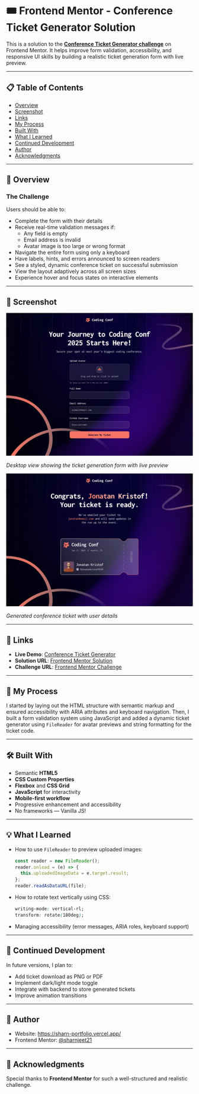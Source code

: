 # 🎟️ Frontend Mentor - Conference Ticket Generator Solution

This is a solution to the **[Conference Ticket Generator challenge](https://www.frontendmentor.io/challenges/conference-ticket-generator-oq5gFIU12w)** on Frontend Mentor. It helps improve form validation, accessibility, and responsive UI skills by building a realistic ticket generation form with live preview.

---

## 📋 Table of Contents
- [Overview](#overview)
- [Screenshot](#screenshot)
- [Links](#links)
- [My Process](#my-process)
- [Built With](#built-with)
- [What I Learned](#what-i-learned)
- [Continued Development](#continued-development)
- [Author](#author)
- [Acknowledgments](#acknowledgments)

---

## 🧐 Overview

### The Challenge

Users should be able to:

- Complete the form with their details
- Receive real-time validation messages if:
  - Any field is empty
  - Email address is invalid
  - Avatar image is too large or wrong format
- Navigate the entire form using only a keyboard
- Have labels, hints, and errors announced to screen readers
- See a styled, dynamic conference ticket on successful submission
- View the layout adaptively across all screen sizes
- Experience hover and focus states on interactive elements

---

## 📸 Screenshot

![Conference Ticket Generator - Desktop Form](./design/desktop-design-form.jpg)

*Desktop view showing the ticket generation form with live preview*

![Conference Ticket Generator - Completed Ticket](./design/desktop-design-ticket.jpg)

*Generated conference ticket with user details*

---

## 🔗 Links

- **Live Demo**: [Conference Ticket Generator](https://conference-ticket-generator-initial.vercel.app/)
- **Solution URL**: [Frontend Mentor Solution](https://www.frontendmentor.io/solutions/conference-ticket-generator-lm9QCl8Ry0)
- **Challenge URL**: [Frontend Mentor Challenge](https://www.frontendmentor.io/challenges/conference-ticket-generator-oq5gFIU12w)

---

## 🔨 My Process

I started by laying out the HTML structure with semantic markup and ensured accessibility with ARIA attributes and keyboard navigation. Then, I built a form validation system using JavaScript and added a dynamic ticket generator using `FileReader` for avatar previews and string formatting for the ticket code.

---

## 🛠️ Built With

- Semantic **HTML5**
- **CSS Custom Properties**
- **Flexbox** and **CSS Grid**
- **JavaScript** for interactivity
- **Mobile-first workflow**
- Progressive enhancement and accessibility
- No frameworks — Vanilla JS!

---

## 💡 What I Learned

- How to use `FileReader` to preview uploaded images:
  ```js
  const reader = new FileReader();
  reader.onload = (e) => {
    this.uploadedImageData = e.target.result;
  };
  reader.readAsDataURL(file);
  ```

- How to rotate text vertically using CSS:
  ```css
  writing-mode: vertical-rl;
  transform: rotate(180deg);
  ```

- Managing accessibility (error messages, ARIA roles, keyboard support)

---

## 🔁 Continued Development

In future versions, I plan to:
- Add ticket download as PNG or PDF
- Implement dark/light mode toggle
- Integrate with backend to store generated tickets
- Improve animation transitions

---

## 👤 Author

- Website: https://sharn-portfolio.vercel.app/
- Frontend Mentor: [@sharnjeet21](https://www.frontendmentor.io/profile/sharnjeet21)

---

## 🙏 Acknowledgments

Special thanks to **Frontend Mentor** for such a well-structured and realistic challenge.